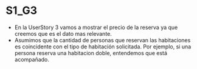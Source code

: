 # S1_G3
- En la UserStory 3 vamos a mostrar el precio de la reserva ya que creemos que es el dato mas relevante.
- Asumimos que la cantidad de personas que reservan las habitaciones es coincidente con el tipo de habitación solicitada. Por ejemplo, si una persona reserva una habitacion doble, entendemos que está acompañado.
